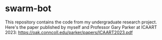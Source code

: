 # swarm-bot
This repository contains the code from my undergraduate research project.
Here's the paper published by myself and Professor Gary Parker at ICAART 2023: https://oak.conncoll.edu/parker/papers/ICAART2023.pdf
